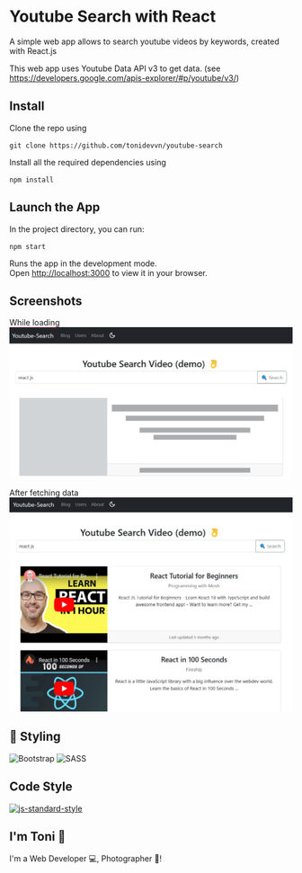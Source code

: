 # Youtube Search with React

A simple web app allows to search youtube videos by keywords, created with React.js

This web app uses Youtube Data API v3 to get data. (see https://developers.google.com/apis-explorer/#p/youtube/v3/)

## Install

Clone the repo using

<pre>
<code>git clone https://github.com/tonidevvn/youtube-search</code>
</pre>

Install all the required dependencies using

<pre>
<code>npm install</code>
</pre>

## Launch the App

In the project directory, you can run:

<pre>
<code>npm start</code>
</pre>

Runs the app in the development mode.\
Open [http://localhost:3000](http://localhost:3000) to view it in your browser.

## Screenshots

While loading
![Screenshot-2](/public/youtube-search-app-Screenshot_2.jpg?raw=true "Youtube Search While Loading")

After fetching data
![Screenshot-1](/public/youtube-search-app-Screenshot_1.jpg?raw=true "Youtube Search")

## 🚀 Styling

![Bootstrap](https://img.shields.io/badge/bootstrap-%238511FA.svg?style=for-the-badge&logo=bootstrap&logoColor=white) ![SASS](https://img.shields.io/badge/SASS-hotpink.svg?style=for-the-badge&logo=SASS&logoColor=white)

## Code Style

<a href="https://github.com/standard/standard"><img alt="js-standard-style" src="https://camo.githubusercontent.com/ff3e730c1c3401d5a6628d17368fa46e566da747c2b85de971e228c44426dbee/68747470733a2f2f63646e2e7261776769742e636f6d2f7374616e646172642f7374616e646172642f6d61737465722f62616467652e737667" /></a>

## I'm Toni 👋

I'm a Web Developer 💻, Photographer 📸!
